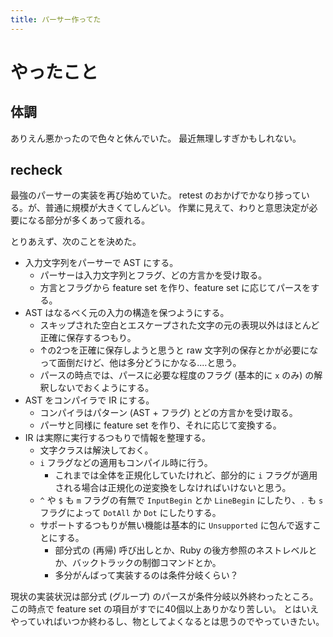```yaml
---
title: パーサー作ってた
---
```


# やったこと

## 体調

ありえん悪かったので色々と休んでいた。
最近無理しすぎかもしれない。

## recheck

最強のパーサーの実装を再び始めていた。
retest のおかげでかなり捗っている。が、普通に規模が大きくてしんどい。
作業に見えて、わりと意思決定が必要になる部分が多くあって疲れる。

とりあえず、次のことを決めた。

* 入力文字列をパーサーで AST にする。
    * パーサーは入力文字列とフラグ、どの方言かを受け取る。
    * 方言とフラグから feature set を作り、feature set に応じてパースをする。
* AST はなるべく元の入力の構造を保つようにする。
    * スキップされた空白とエスケープされた文字の元の表現以外はほとんど正確に保存するつもり。
    * ↑の2つを正確に保存しようと思うと raw 文字列の保存とかが必要になって面倒だけど、他は多分どうにかなる‥‥と思う。
    * パースの時点では、パースに必要な程度のフラグ (基本的に `x` のみ) の解釈しないでおくようにする。
* AST をコンパイラで IR にする。
    * コンパイラはパターン (AST + フラグ) とどの方言かを受け取る。
    * パーサと同様に feature set を作り、それに応じて変換する。
* IR は実際に実行するつもりで情報を整理する。
    * 文字クラスは解決しておく。
    * `i` フラグなどの適用もコンパイル時に行う。
        * これまでは全体を正規化していたけれど、部分的に `i` フラグが適用される場合は正規化の逆変換をしなければいけないと思う。
    * `^` や `$` も `m` フラグの有無で `InputBegin` とか `LineBegin` にしたり、`.` も `s` フラグによって `DotAll` か `Dot` にしたりする。
    * サポートするつもりが無い機能は基本的に `Unsupported` に包んで返すことにする。
        * 部分式の (再帰) 呼び出しとか、Ruby の後方参照のネストレベルとか、バックトラックの制御コマンドとか。
        * 多分がんばって実装するのは条件分岐くらい？

現状の実装状況は部分式 (グループ) のパースが条件分岐以外終わったところ。
この時点で feature set の項目がすでに40個以上ありかなり苦しい。
とはいえやっていればいつか終わるし、物としてよくなるとは思うのでやっていきたい。
